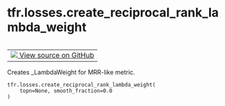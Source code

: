 <div itemscope itemtype="http://developers.google.com/ReferenceObject">
<meta itemprop="name" content="tfr.losses.create_reciprocal_rank_lambda_weight" />
<meta itemprop="path" content="Stable" />
</div>

# tfr.losses.create_reciprocal_rank_lambda_weight

<!-- Insert buttons and diff -->

<table class="tfo-notebook-buttons tfo-api" align="left">

<td>
  <a target="_blank" href="https://github.com/tensorflow/ranking/tree/master/tensorflow_ranking/python/losses.py">
    <img src="https://www.tensorflow.org/images/GitHub-Mark-32px.png" />
    View source on GitHub
  </a>
</td>
</table>

Creates _LambdaWeight for MRR-like metric.

<pre class="devsite-click-to-copy prettyprint lang-py tfo-signature-link">
<code>tfr.losses.create_reciprocal_rank_lambda_weight(
    topn=None, smooth_fraction=0.0
)
</code></pre>

<!-- Placeholder for "Used in" -->
